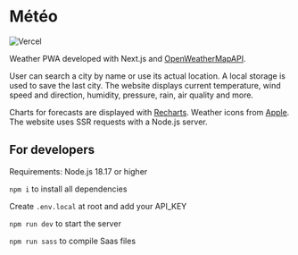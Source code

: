 # Météo

![Vercel](https://vercelbadge.vercel.app/api/seguinleo/meteo)

Weather PWA developed with Next.js and [OpenWeatherMapAPI](https://openweathermap.org/api).

User can search a city by name or use its actual location.
A local storage is used to save the last city.
The website displays current temperature, wind speed and direction, humidity, pressure, rain, air quality and more.

Charts for forecasts are displayed with [Recharts](https://recharts.org/en-US/).
Weather icons from [Apple](https://support.apple.com/fr-fr/guide/iphone/iph4305794fb/15.0/ios/15.0).
The website uses SSR requests with a Node.js server.

## For developers

Requirements: Node.js 18.17 or higher

``npm i`` to install all dependencies

Create ``.env.local`` at root and add your API_KEY

``npm run dev`` to start the server

``npm run sass`` to compile Saas files
